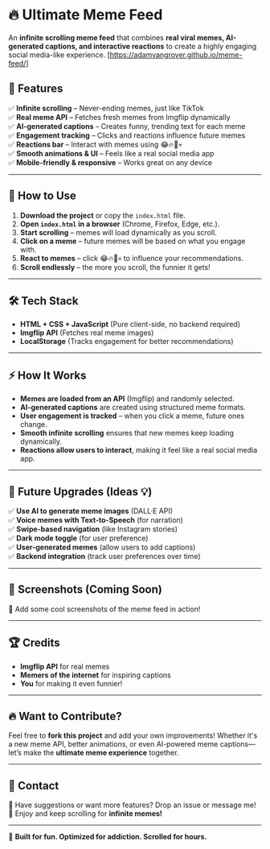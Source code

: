 
# 🔥 Ultimate Meme Feed

An **infinite scrolling meme feed** that combines **real viral memes, AI-generated captions, and interactive reactions** to create a highly engaging social media-like experience. [https://adamvangrover.github.io/meme-feed/]

## 🎯 Features
✅ **Infinite scrolling** – Never-ending memes, just like TikTok  
✅ **Real meme API** – Fetches fresh memes from Imgflip dynamically  
✅ **AI-generated captions** – Creates funny, trending text for each meme  
✅ **Engagement tracking** – Clicks and reactions influence future memes  
✅ **Reactions bar** – Interact with memes using 😂🔥🤡💀  
✅ **Smooth animations & UI** – Feels like a real social media app  
✅ **Mobile-friendly & responsive** – Works great on any device  

---

## 🚀 How to Use
1. **Download the project** or copy the `index.html` file.  
2. **Open `index.html` in a browser** (Chrome, Firefox, Edge, etc.).  
3. **Start scrolling** – memes will load dynamically as you scroll.  
4. **Click on a meme** – future memes will be based on what you engage with.  
5. **React to memes** – click 😂🔥🤡💀 to influence your recommendations.  
6. **Scroll endlessly** – the more you scroll, the funnier it gets!  

---

## 🛠️ Tech Stack
- **HTML + CSS + JavaScript** (Pure client-side, no backend required)
- **Imgflip API** (Fetches real meme images)
- **LocalStorage** (Tracks engagement for better recommendations)

---

## ⚡ How It Works
- **Memes are loaded from an API** (Imgflip) and randomly selected.  
- **AI-generated captions** are created using structured meme formats.  
- **User engagement is tracked** – when you click a meme, future ones change.  
- **Smooth infinite scrolling** ensures that new memes keep loading dynamically.  
- **Reactions allow users to interact**, making it feel like a real social media app.  

---

## 📌 Future Upgrades (Ideas 💡)
✅ **Use AI to generate meme images** (DALL·E API)  
✅ **Voice memes with Text-to-Speech** (for narration)  
✅ **Swipe-based navigation** (like Instagram stories)  
✅ **Dark mode toggle** (for user preference)  
✅ **User-generated memes** (allow users to add captions)  
✅ **Backend integration** (track user preferences over time)  

---

## 📸 Screenshots (Coming Soon)
🚀 Add some cool screenshots of the meme feed in action!

---

## 🏆 Credits
- **Imgflip API** for real memes  
- **Memers of the internet** for inspiring captions  
- **You** for making it even funnier!  

---

## 🔥 Want to Contribute?
Feel free to **fork this project** and add your own improvements! Whether it's a new meme API, better animations, or even AI-powered meme captions—let’s make the **ultimate meme experience** together.  

---

## 📩 Contact
💬 Have suggestions or want more features? Drop an issue or message me!  
🎉 Enjoy and keep scrolling for **infinite memes!**  

---

🚀 **Built for fun. Optimized for addiction. Scrolled for hours.**  
